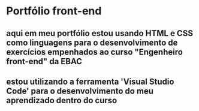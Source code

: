 # Portfólio front-end
## aqui em meu portfólio estou usando HTML e CSS como linguagens para o desenvolvimento de exercícios empenhados ao curso "Engenheiro front-end" da EBAC
## estou utilizando a ferramenta 'Visual Studio Code' para o desenvolvimento do meu aprendizado dentro do curso 

